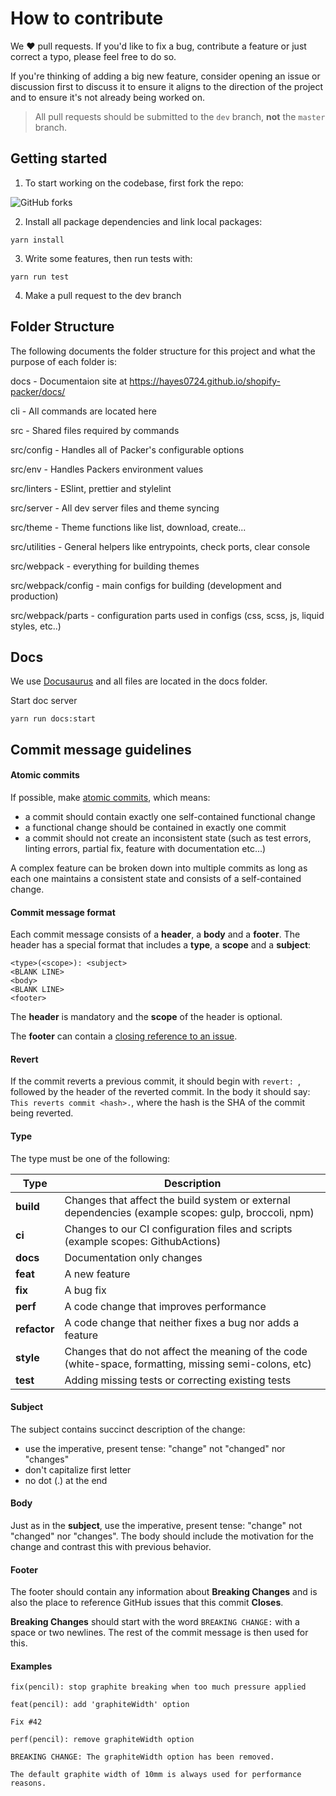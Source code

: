 # How to contribute

We ❤️ pull requests. If you'd like to fix a bug, contribute a feature or just correct a typo, please feel free to do so.

If you're thinking of adding a big new feature, consider opening an issue or discussion first to discuss it to ensure it aligns to the direction of the project and to ensure it's not already being worked on.

> All pull requests should be submitted to the `dev` branch, **not** the `master` branch.

## Getting started

1. To start working on the codebase, first fork the repo:

![GitHub forks](https://img.shields.io/github/forks/hayes0724/shopify-packer?style=social)

2. Install all package dependencies and link local packages:

```
yarn install
```

3. Write some features, then run tests with:

```
yarn run test
```

4. Make a pull request to the dev branch

## Folder Structure

The following documents the folder structure for this project and what the purpose of each folder is:

docs - Documentaion site at https://hayes0724.github.io/shopify-packer/docs/

cli - All commands are located here

src - Shared files required by commands

src/config - Handles all of Packer's configurable options

src/env - Handles Packers environment values

src/linters - ESlint, prettier and stylelint

src/server - All dev server files and theme syncing

src/theme - Theme functions like list, download, create...

src/utilities - General helpers like entrypoints, check ports, clear console

src/webpack - everything for building themes

src/webpack/config - main configs for building (development and production)

src/webpack/parts - configuration parts used in configs (css, scss, js, liquid styles, etc..)

## Docs

We use [Docusaurus](https://docusaurus.io/docs) and all files are located in the docs folder.

Start doc server

```
yarn run docs:start
```

## Commit message guidelines

#### Atomic commits

If possible, make [atomic commits](https://en.wikipedia.org/wiki/Atomic_commit), which means:
- a commit should contain exactly one self-contained functional change
- a functional change should be contained in exactly one commit
- a commit should not create an inconsistent state (such as test errors, linting errors, partial fix, feature with documentation etc...)

A complex feature can be broken down into multiple commits as long as each one maintains a consistent state and consists of a self-contained change.

#### Commit message format

Each commit message consists of a **header**, a **body** and a **footer**. The header has a special format that includes a **type**, a **scope** and a **subject**:

```commit
<type>(<scope>): <subject>
<BLANK LINE>
<body>
<BLANK LINE>
<footer>
```

The **header** is mandatory and the **scope** of the header is optional.

The **footer** can contain a [closing reference to an issue](https://help.github.com/articles/closing-issues-via-commit-messages).

#### Revert

If the commit reverts a previous commit, it should begin with `revert: `, followed by the header of the reverted commit. In the body it should say: `This reverts commit <hash>.`, where the hash is the SHA of the commit being reverted.

#### Type

The type must be one of the following:

| Type         | Description                                                                                                 |
|--------------|-------------------------------------------------------------------------------------------------------------|
| **build**    | Changes that affect the build system or external dependencies (example scopes: gulp, broccoli, npm)         |
| **ci**       | Changes to our CI configuration files and scripts (example scopes: GithubActions) |
| **docs**     | Documentation only changes                                                                                  |
| **feat**     | A new feature                                                                                               |
| **fix**      | A bug fix                                                                                                   |
| **perf**     | A code change that improves performance                                                                     |
| **refactor** | A code change that neither fixes a bug nor adds a feature                                                   |
| **style**    | Changes that do not affect the meaning of the code (white-space, formatting, missing semi-colons, etc)      |
| **test**     | Adding missing tests or correcting existing tests                                                           |

#### Subject

The subject contains succinct description of the change:

- use the imperative, present tense: "change" not "changed" nor "changes"
- don't capitalize first letter
- no dot (.) at the end

#### Body
Just as in the **subject**, use the imperative, present tense: "change" not "changed" nor "changes".
The body should include the motivation for the change and contrast this with previous behavior.

#### Footer
The footer should contain any information about **Breaking Changes** and is also the place to reference GitHub issues that this commit **Closes**.

**Breaking Changes** should start with the word `BREAKING CHANGE:` with a space or two newlines. The rest of the commit message is then used for this.

#### Examples

```commit
fix(pencil): stop graphite breaking when too much pressure applied
```

```commit
feat(pencil): add 'graphiteWidth' option

Fix #42
```

```commit
perf(pencil): remove graphiteWidth option

BREAKING CHANGE: The graphiteWidth option has been removed.

The default graphite width of 10mm is always used for performance reasons.
```
